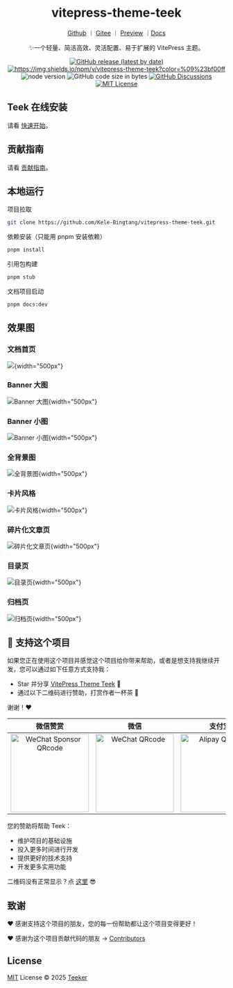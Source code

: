 <h1 align="center">vitepress-theme-teek</h1>

<div align="center">

[Github](https://github.com/Kele-Bingtang/vitepress-theme-teek) ｜ [Gitee](https://gitee.com/kele-bingtang/vitepress-theme-teek) ｜ [Preview](https://notes.teek.top/) ｜[Docs](http://vp.teek.top/)

✨一个轻量、简洁高效、灵活配置、易于扩展的 VitePress 主题。

</div>

<p align="center">
  <a title="Github release" target="_blank" href="https://github.com/Kele-Bingtang/vitepress-theme-teek/releases">
    <img alt="GitHub release (latest by date)" src="https://img.shields.io/github/v/release/Kele-Bingtang/vitepress-theme-teek?logo=github">
  </a>

  <a title="Npm Version" target="_blank" href="https://www.npmjs.com/package/vitepress-theme-teek">
    <img src="https://img.shields.io/npm/v/vitepress-theme-teek?logo=npm&color=%09%23bf00ff" alt="https://img.shields.io/npm/v/vitepress-theme-teek?color=%09%23bf00ff">
  </a>

  <img src="https://img.shields.io/badge/v18.x-x?logo=node.js&label=node" alt="node version">
  <img src="https://img.shields.io/github/languages/code-size/Kele-Bingtang/vitepress-theme-teek?logo=Visual Studio Code&logoColor=blue" alt="GitHub code size in bytes">

  <a title="GitHub Discussions" target="_blank" href="https://github.com/Kele-Bingtang/vitepress-theme-teek/discussions">
    <img src="https://img.shields.io/github/discussions/Kele-Bingtang/vitepress-theme-teek?color=9cf&logo=github" alt="GitHub Discussions">
  </a>

  <a title="MIT License" target="_blank" href="https://github.com/Kele-Bingtang/vitepress-theme-teek/blob/master/LICENSE">
    <img src="https://img.shields.io/badge/license-MIT-green.svg" alt="MIT License">
  </a>
</p>

## Teek 在线安装

请看 [快速开始](https://vp.teek.top/guide/quickstart)。

## 贡献指南

请看 [贡献指南](https://vp.teek.top/guide/contribution)。

## 本地运行

项目拉取

```bash
git clone https://github.com/Kele-Bingtang/vitepress-theme-teek.git
```

依赖安装（只能用 pnpm 安装依赖）

```bash
pnpm install
```

引用包构建

```bash
pnpm stub
```

文档项目启动

```bash
pnpm docs:dev
```

## 效果图

### 文档首页

![](https://testingcf.jsdelivr.net/gh/Kele-Bingtang/static/vp-teek-cover/20250807010539.png){width="500px"}

### Banner 大图

![Banner 大图](https://testingcf.jsdelivr.net/gh/Kele-Bingtang/static/vp-teek-cover/20250807004931.png){width="500px"}

### Banner 小图

![Banner 小图](https://testingcf.jsdelivr.net/gh/Kele-Bingtang/static/vp-teek-cover/20250807004833.png){width="500px"}

### 全背景图

![全背景图](https://testingcf.jsdelivr.net/gh/Kele-Bingtang/static/vp-teek-cover/20250807004913.png){width="500px"}

### 卡片风格

![卡片风格](https://testingcf.jsdelivr.net/gh/Kele-Bingtang/static/vp-teek-cover/20250807004909.png){width="500px"}

### 碎片化文章页

![碎片化文章页](https://testingcf.jsdelivr.net/gh/Kele-Bingtang/static/vp-teek-cover/20250807004839.png){width="500px"}

### 目录页

![目录页](https://testingcf.jsdelivr.net/gh/Kele-Bingtang/static/vp-teek-cover/20250807004926.png){width="500px"}

### 归档页

![归档页](https://testingcf.jsdelivr.net/gh/Kele-Bingtang/static/vp-teek-cover/20250807004922.png){width="500px"}

## 💖 支持这个项目

如果您正在使用这个项目并感觉这个项目给你带来帮助，或者是想支持我继续开发，您可以通过如下任意方式支持我：

- Star 并分享 [VitePress Theme Teek](https://github.com/Kele-Bingtang/vitepress-theme-teek) 🚀
- 通过以下二维码进行赞助，打赏作者一杯茶 🍵

谢谢！❤️

|                                                                 微信赞赏                                                                  |                                                               微信                                                                |                                                              支付宝                                                               |
| :---------------------------------------------------------------------------------------------------------------------------------------: | :-------------------------------------------------------------------------------------------------------------------------------: | :-------------------------------------------------------------------------------------------------------------------------------: |
| <img src="https://testingcf.jsdelivr.net/gh/Kele-Bingtang/static/vp-teek-cover/20250807010102.jpg" alt="WeChat Sponsor QRcode" width=180> | <img src="https://testingcf.jsdelivr.net/gh/Kele-Bingtang/static/vp-teek-cover/20250807010104.jpg" alt="WeChat QRcode" width=180> | <img src="https://testingcf.jsdelivr.net/gh/Kele-Bingtang/static/vp-teek-cover/20250807010106.jpg" alt="Alipay QRcode" width=180> |

您的赞助将帮助 Teek：

- 维护项目的基础设施
- 投入更多时间进行开发
- 提供更好的技术支持
- 开发更多实用功能

二维码没有正常显示？点 [这里](https://vp.teek.top/personal.html) 😎

## 致谢

❤️ 感谢支持这个项目的朋友，您的每一份帮助都让这个项目变得更好！

❤️ 感谢为这个项目贡献代码的朋友 → [Contributors](https://github.com/Kele-Bingtang/vitepress-theme-teek/graphs/contributors)

## License

[MIT](./LICENSE) License © 2025 [Teeker](https://github.com/Kele-Bingtang)
